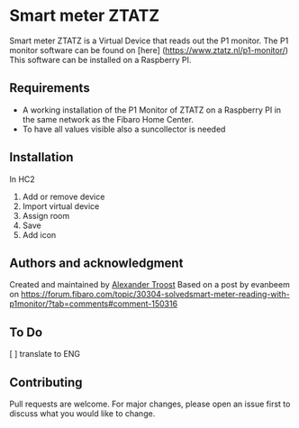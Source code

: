 # Smart meter ZTATZ

Smart meter ZTATZ is a Virtual Device that reads out the P1 monitor. The P1 monitor software can be found on [here] 
(https://www.ztatz.nl/p1-monitor/) This software can be installed on a Raspberry PI. 

## Requirements
- A working installation of the P1 Monitor of ZTATZ on a Raspberry PI in the same network as the Fibaro Home Center.
- To have all values visible also a suncollector is needed

## Installation
In HC2
1. Add or remove device
2. Import virtual device
3. Assign room
4. Save
5. Add icon

## Authors and acknowledgment
Created and maintained by [Alexander Troost](https://github.com/atroost)
Based on a post by evanbeem on https://forum.fibaro.com/topic/30304-solvedsmart-meter-reading-with-p1monitor/?tab=comments#comment-150316

## To Do
[ ] translate to ENG

## Contributing
Pull requests are welcome. For major changes, please open an issue first to discuss what you would like to change.
